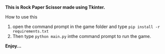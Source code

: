 **This is Rock Paper Scissor made using Tkinter.**

How to use this
1. open the command prompt in the game folder and type `pip install -r requirements.txt`
2. Then type `python main.py` inthe command prompt to run the game.

**Enjoy...**
